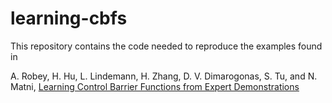 # learning-cbfs
This repository contains the code needed to reproduce the examples found in 

A. Robey, H. Hu, L. Lindemann, H. Zhang, D. V. Dimarogonas, S. Tu, and N. Matni, [Learning Control Barrier Functions from Expert Demonstrations](https://arxiv.org/abs/2004.03315)

